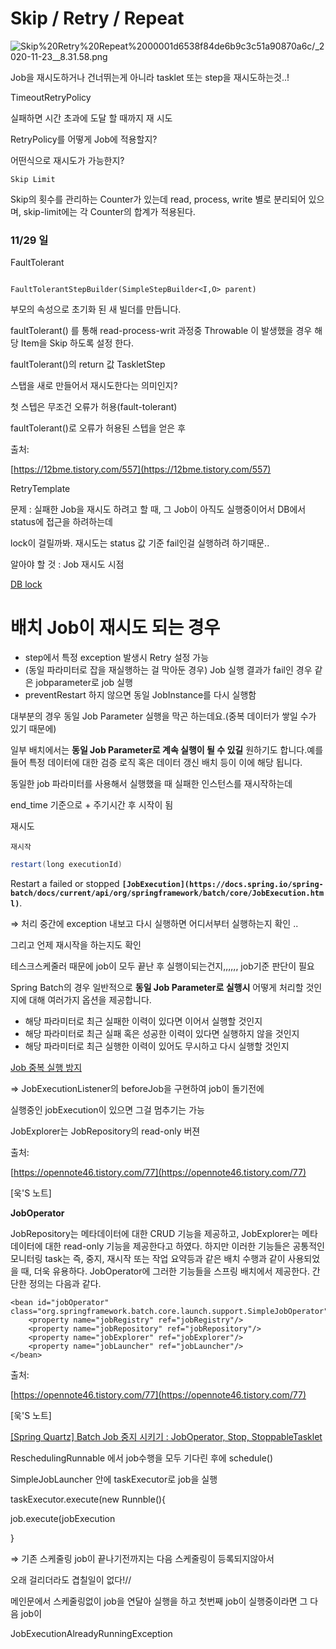 # Skip / Retry / Repeat

![Skip%20Retry%20Repeat%2000001d6538f84de6b9c3c51a90870a6c/_2020-11-23__8.31.58.png](Skip%20Retry%20Repeat%2000001d6538f84de6b9c3c51a90870a6c/_2020-11-23__8.31.58.png)

Job을 재시도하거나 건너뛰는게 아니라 tasklet 또는 step을 재시도하는것..! 

TimeoutRetryPolicy 

실패하면 시간 초과에 도달 할 때까지 재 시도

RetryPolicy를 어떻게 Job에 적용할지? 

어떤식으로 재시도가 가능한지?

`Skip Limit`

Skip의 횟수를 관리하는 Counter가 있는데 read, process, write 별로 분리되어 있으며, skip-limit에는 각 Counter의 합계가 적용된다.

### 11/29 일

FaultTolerant

```

FaultTolerantStepBuilder(SimpleStepBuilder<I,O> parent)
```

부모의 속성으로 초기화 된 새 빌더를 만듭니다.

faultTolerant() 를 통해 read-process-writ 과정중 Throwable 이 발생했을 경우 해당 Item을 Skip 하도록 설정 한다.

faultTolerant()의 return 값 TaskletStep

스탭을 새로 만들어서 재시도한다는 의미인지? 

첫 스텝은 무조건 오류가 허용(fault-tolerant)

faultTolerant()로 오류가 허용된 스텝을 얻은 후

출처:

[https://12bme.tistory.com/557](https://12bme.tistory.com/557)

RetryTemplate

문제 : 실패한 Job을 재시도 하려고 할 때, 그 Job이 아직도 실행중이어서 DB에서 status에 접근을 하려하는데 

lock이 걸릴까봐. 재시도는 status 값 기준 fail인걸 실행하려 하기때문.. 

알아야 할 것 : Job 재시도 시점 

[DB lock ](https://www.notion.so/DB-lock-a6f57d56749a43e8b10439e8ead4295c)

# 배치 Job이 재시도 되는 경우

- step에서 특정 exception 발생시 Retry 설정 가능
- (동일 파라미터로 잡을 재실행하는 걸 막아둔 경우) Job 실행 결과가 fail인 경우 같은 jobparameter로 job 실행
- preventRestart 하지 않으면 동일 JobInstance를 다시 실행함

대부분의 경우 동일 Job Parameter 실행을 막곤 하는데요.(중복 데이터가 쌓일 수가 있기 때문에)

일부 배치에서는 **동일 Job Parameter로 계속 실행이 될 수 있길** 원하기도 합니다.예를 들어 특정 데이터에 대한 검증 로직 혹은 데이터 갱신 배치 등이 이에 해당 됩니다.

동일한 job 파라미터를 사용해서 실행했을 때 실패한 인스턴스를 재시작하는데

end_time 기준으로 + 주기시간 후 시작이 됨 

재시도

`재시작`

```java
restart(long executionId)
```

Restart a failed or stopped **`[JobExecution](https://docs.spring.io/spring-batch/docs/current/api/org/springframework/batch/core/JobExecution.html)`**.

⇒ 처리 중간에 exception 내보고 다시 실행하면 어디서부터 실행하는지 확인 .. 

그리고 언제 재시작을 하는지도 확인 

테스크스케줄러 때문에 job이 모두 끝난 후 실행이되는건지,,,,,, job기준 판단이 필요  

Spring Batch의 경우 일반적으로 **동일 Job Parameter로 실행시** 어떻게 처리할 것인지에 대해 여러가지 옵션을 제공합니다.

- 해당 파라미터로 최근 실패한 이력이 있다면 이어서 실행할 것인지
- 해당 파라미터로 최근 실패 혹은 성공한 이력이 있다면 실행하지 않을 것인지
- 해당 파라미터로 최근 실행한 이력이 있어도 무시하고 다시 실행할 것인지

[Job 중복 실행 방지](https://www.notion.so/Job-1c27b9961b144eb1a0dc6f6af1c84f0c)

⇒  JobExecutionListener의 beforeJob을 구현하여 job이 돌기전에 

실행중인 jobExecution이 있으면 그걸 멈추기는 가능 

JobExplorer는 JobRepository의 read-only 버젼

출처:

[https://opennote46.tistory.com/77](https://opennote46.tistory.com/77)

[욱'S 노트]

**JobOperator**

JobRepository는 메타데이터에 대한 CRUD 기능을 제공하고, JobExplorer는 메타데이터에 대한 read-only 기능을 제공한다고 하였다. 하지만 이러한 기능들은 공통적인 모니터링 task는 즉, 중지, 재시작 또는 작업 요약등과 같은 배치 수행과 같이 사용되었을 때, 더욱 유용하다. JobOperator에 그러한 기능들을 스프링 배치에서 제공한다. 간단한 정의는 다음과 같다.

```
<bean id="jobOperator" class="org.springframework.batch.core.launch.support.SimpleJobOperator">
    <property name="jobRegistry" ref="jobRegistry"/>
    <property name="jobRepository" ref="jobRepository"/>
    <property name="jobExplorer" ref="jobExplorer"/>
    <property name="jobLauncher" ref="jobLauncher"/>
</bean>
```

출처:

[https://opennote46.tistory.com/77](https://opennote46.tistory.com/77)

[욱'S 노트]

[[Spring Quartz] Batch Job 중지 시키기 : JobOperator, Stop, StoppableTasklet](https://developyo.tistory.com/249)

ReschedulingRunnable 에서 job수행을 모두 기다린 후에 schedule()

SimpleJobLauncher 안에 taskExecutor로 job을 실행 

taskExecutor.execute(new Runnble(){

job.execute(jobExecution

}

⇒ 기존 스케줄링 job이 끝나기전까지는 다음 스케줄링이 등록되지않아서

오래 걸리더라도 겹칠일이 없다!//

메인문에서 스케줄링없이 job을 연달아 실행을 하고  첫번째 job이 실행중이라면 그 다음 job이 

JobExecutionAlreadyRunningException